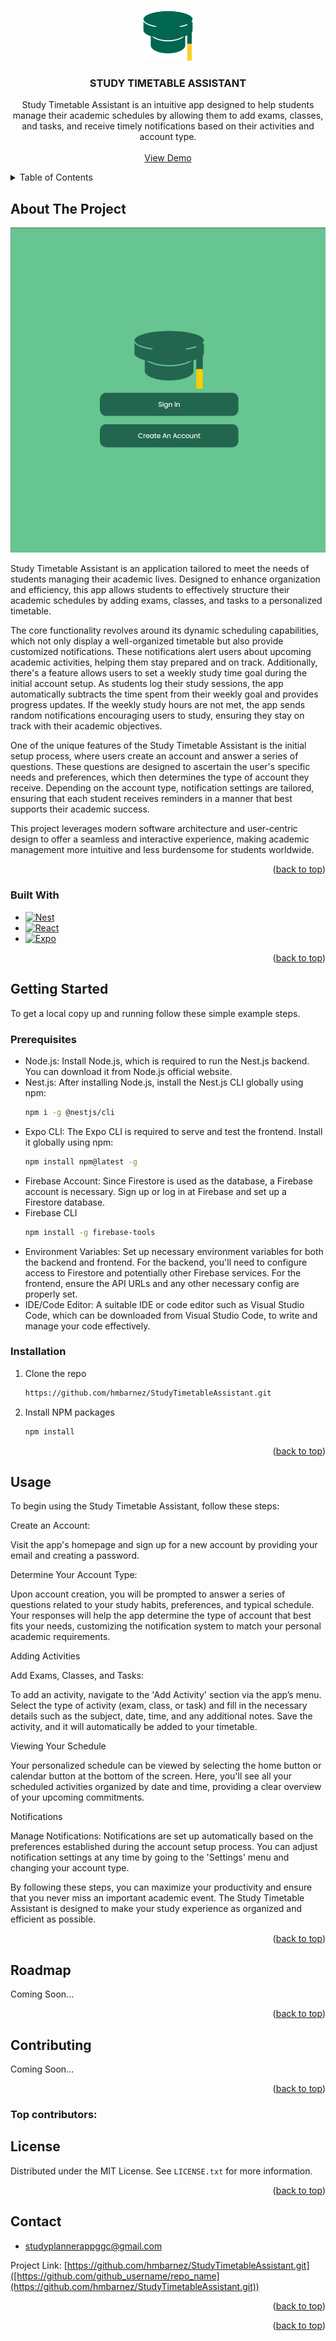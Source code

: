 <!-- Improved compatibility of back to top link: See: https://github.com/othneildrew/Best-README-Template/pull/73 -->
<a id="readme-top"></a>
<!--
*** Thanks for checking out the Best-README-Template. If you have a suggestion
*** that would make this better, please fork the repo and create a pull request
*** or simply open an issue with the tag "enhancement".
*** Don't forget to give the project a star!
*** Thanks again! Now go create something AMAZING! :D
-->



<!-- PROJECT SHIELDS -->
<!--
*** I'm using markdown "reference style" links for readability.
*** Reference links are enclosed in brackets [ ] instead of parentheses ( ).
*** See the bottom of this document for the declaration of the reference variables
*** for contributors-url, forks-url, etc. This is an optional, concise syntax you may use.
*** https://www.markdownguide.org/basic-syntax/#reference-style-links
-->
<!--
[![Contributors][contributors-shield]][contributors-url]
[![Forks][forks-shield]][forks-url]
[![Stargazers][stars-shield]][stars-url]
[![Issues][issues-shield]][issues-url]
[![MIT License][license-shield]][license-url]
[![LinkedIn][linkedin-shield]][linkedin-url]
-->


<!-- PROJECT LOGO -->
<br />
<div align="center">
  <a href="https://github.com/github_username/repo_name">
    <img src="images/logo.png" alt="Logo" width="80" height="80">
  </a>

<h3 align="center">STUDY TIMETABLE ASSISTANT</h3>

  <p align="center">
    Study Timetable Assistant is an intuitive app designed to help students manage their academic 
    schedules by allowing them to add exams, classes, and tasks, 
    and receive timely notifications based on their activities and account type.
    <br />
    <br />
    <a href="https://github.com/hmbarnez/StudyTimetableAssistant.git">View Demo</a>
  </p>
</div>



<!-- TABLE OF CONTENTS -->
<details>
  <summary>Table of Contents</summary>
  <ol>
    <li>
      <a href="#about-the-project">About The Project</a>
      <ul>
        <li><a href="#built-with">Built With</a></li>
      </ul>
    </li>
    <li>
      <a href="#getting-started">Getting Started</a>
      <ul>
        <li><a href="#prerequisites">Prerequisites</a></li>
        <li><a href="#installation">Installation</a></li>
      </ul>
    </li>
    <li><a href="#usage">Usage</a></li>
    <li><a href="#roadmap">Roadmap</a></li>
    <li><a href="#contributing">Contributing</a></li>
    <li><a href="#license">License</a></li>
    <li><a href="#contact">Contact</a></li>
    <li><a href="#acknowledgments">Acknowledgments</a></li>
  </ol>
</details>



<!-- ABOUT THE PROJECT -->
## About The Project

[![Product Name Screen Shot][product-screenshot]](https://example.com)

<!--'Here's a blank template to get started: To avoid retyping too much info. Do a search and replace with your text editor for the following: `github_username`, `repo_name`, `twitter_handle`, `linkedin_username`, `email_client`, `email`, `project_title`, `project_description`-->
Study Timetable Assistant is an application tailored to meet the needs of students managing their academic lives. Designed to enhance organization and efficiency, this app allows students to effectively structure their academic schedules by adding exams, classes, and tasks to a personalized timetable.

The core functionality revolves around its dynamic scheduling capabilities, which not only display a well-organized timetable but also provide customized notifications. These notifications alert users about upcoming academic activities, helping them stay prepared and on track. Additionally, there's a feature allows users to set a weekly study time goal during the initial account setup. As students log their study sessions, the app automatically subtracts the time spent from their weekly goal and provides progress updates. If the weekly study hours are not met, the app sends random notifications encouraging users to study, ensuring they stay on track with their academic objectives.

One of the unique features of the Study Timetable Assistant is the initial setup process, where users create an account and answer a series of questions. These questions are designed to ascertain the user's specific needs and preferences, which then determines the type of account they receive. Depending on the account type, notification settings are tailored, ensuring that each student receives reminders in a manner that best supports their academic success.

This project leverages modern software architecture and user-centric design to offer a seamless and interactive experience, making academic management more intuitive and less burdensome for students worldwide.
<p align="right">(<a href="#readme-top">back to top</a>)</p>



### Built With

* [![Nest][Nest.js]][Nest-url]
* [![React][React.js]][React-url]
* [![Expo][Expo]][Expo-url]

<p align="right">(<a href="#readme-top">back to top</a>)</p>



<!-- GETTING STARTED -->
## Getting Started
To get a local copy up and running follow these simple example steps.

### Prerequisites
- Node.js: Install Node.js, which is required to run the Nest.js backend. You can download it from Node.js official website.
- Nest.js: After installing Node.js, install the Nest.js CLI globally using npm:
   ```sh
  npm i -g @nestjs/cli
  ```
- Expo CLI: The Expo CLI is required to serve and test the frontend. Install it globally using npm:
  ```sh
  npm install npm@latest -g
  ```
- Firebase Account: Since Firestore is used as the database, a Firebase account is necessary. Sign up or log in at Firebase and set up a Firestore database.
- Firebase CLI 
  ```sh
  npm install -g firebase-tools
  ```
- Environment Variables: Set up necessary environment variables for both the backend and frontend. For the backend, you'll need to configure access to Firestore and potentially other Firebase services. For the frontend, ensure the API URLs and any other necessary config are properly set.
- IDE/Code Editor: A suitable IDE or code editor such as Visual Studio Code, which can be downloaded from Visual Studio Code, to write and manage your code effectively.
### Installation
1. Clone the repo
   ```sh
   https://github.com/hmbarnez/StudyTimetableAssistant.git
   ```
2. Install NPM packages
   ```sh
   npm install
   ```

<p align="right">(<a href="#readme-top">back to top</a>)</p>



<!-- USAGE EXAMPLES -->
## Usage
To begin using the Study Timetable Assistant, follow these steps:

Create an Account:

Visit the app's homepage and sign up for a new account by providing your email and creating a password.

Determine Your Account Type:

Upon account creation, you will be prompted to answer a series of questions related to your study habits, preferences, and typical schedule.
Your responses will help the app determine the type of account that best fits your needs, customizing the notification system to match your personal academic requirements.<br/>

Adding Activities

Add Exams, Classes, and Tasks:

To add an activity, navigate to the 'Add Activity' section via the app’s menu.
Select the type of activity (exam, class, or task) and fill in the necessary details such as the subject, date, time, and any additional notes.
Save the activity, and it will automatically be added to your timetable.<br/>

Viewing Your Schedule

Your personalized schedule can be viewed by selecting the home button or calendar button at the bottom of the screen.
Here, you'll see all your scheduled activities organized by date and time, providing a clear overview of your upcoming commitments.

Notifications

Manage Notifications:
Notifications are set up automatically based on the preferences established during the account setup process.
You can adjust notification settings at any time by going to the 'Settings' menu and changing your account type.

By following these steps, you can maximize your productivity and ensure that you never miss an important academic event. The Study Timetable Assistant is designed to make your study experience as organized and efficient as possible.

<p align="right">(<a href="#readme-top">back to top</a>)</p>



<!-- ROADMAP -->
## Roadmap

Coming Soon...

<p align="right">(<a href="#readme-top">back to top</a>)</p>



<!-- CONTRIBUTING -->
## Contributing

Coming Soon...

<p align="right">(<a href="#readme-top">back to top</a>)</p>

### Top contributors:

<!--
<a href="https://github.com/github_username/repo_name/graphs/contributors">
  <img src="https://contrib.rocks/image?repo=github_username/repo_name" alt="contrib.rocks image" />
</a>
-->


<!-- LICENSE -->
## License

Distributed under the MIT License. See `LICENSE.txt` for more information.

<p align="right">(<a href="#readme-top">back to top</a>)</p>



<!-- CONTACT -->
## Contact

 - studyplannerappggc@gmail.com

Project Link: [https://github.com/hmbarnez/StudyTimetableAssistant.git]([https://github.com/github_username/repo_name](https://github.com/hmbarnez/StudyTimetableAssistant.git))

<p align="right">(<a href="#readme-top">back to top</a>)</p>


<p align="right">(<a href="#readme-top">back to top</a>)</p>



<!-- MARKDOWN LINKS & IMAGES -->
<!-- https://www.markdownguide.org/basic-syntax/#reference-style-links -->
[contributors-shield]: https://img.shields.io/github/contributors/github_username/repo_name.svg?style=for-the-badge
[contributors-url]: https://github.com/github_username/repo_name/graphs/contributors
[forks-shield]: https://img.shields.io/github/forks/github_username/repo_name.svg?style=for-the-badge
[forks-url]: https://github.com/github_username/repo_name/network/members
[stars-shield]: https://img.shields.io/github/stars/github_username/repo_name.svg?style=for-the-badge
[stars-url]: https://github.com/github_username/repo_name/stargazers
[issues-shield]: https://img.shields.io/github/issues/github_username/repo_name.svg?style=for-the-badge
[issues-url]: https://github.com/github_username/repo_name/issues
[license-shield]: https://img.shields.io/github/license/github_username/repo_name.svg?style=for-the-badge
[license-url]: https://github.com/github_username/repo_name/blob/master/LICENSE.txt
[linkedin-shield]: https://img.shields.io/badge/-LinkedIn-black.svg?style=for-the-badge&logo=linkedin&colorB=555
[linkedin-url]: https://linkedin.com/in/linkedin_username
[product-screenshot]: images/appscreen.png
[Next.js]: https://img.shields.io/badge/next.js-000000?style=for-the-badge&logo=nextdotjs&logoColor=white
[Next-url]: https://nextjs.org/
[Nest.js]: https://img.shields.io/badge/NestJS-e0234e?style=for-the-badge&logo=nestjs&logoColor=white
[Nest-url]: https://nestjs.com/
[Expo]: https://img.shields.io/badge/Expo-000020?style=for-the-badge&logo=expo&logoColor=white
[Expo-url]: https://expo.dev/
[React.js]: https://img.shields.io/badge/React-20232A?style=for-the-badge&logo=react&logoColor=61DAFB
[React-url]: https://reactjs.org/
[Vue.js]: https://img.shields.io/badge/Vue.js-35495E?style=for-the-badge&logo=vuedotjs&logoColor=4FC08D
[Vue-url]: https://vuejs.org/
[Angular.io]: https://img.shields.io/badge/Angular-DD0031?style=for-the-badge&logo=angular&logoColor=white
[Angular-url]: https://angular.io/
[Svelte.dev]: https://img.shields.io/badge/Svelte-4A4A55?style=for-the-badge&logo=svelte&logoColor=FF3E00
[Svelte-url]: https://svelte.dev/
[Laravel.com]: https://img.shields.io/badge/Laravel-FF2D20?style=for-the-badge&logo=laravel&logoColor=white
[Laravel-url]: https://laravel.com
[Bootstrap.com]: https://img.shields.io/badge/Bootstrap-563D7C?style=for-the-badge&logo=bootstrap&logoColor=white
[Bootstrap-url]: https://getbootstrap.com
[JQuery.com]: https://img.shields.io/badge/jQuery-0769AD?style=for-the-badge&logo=jquery&logoColor=white
[JQuery-url]: https://jquery.com 
